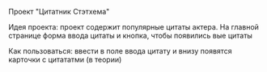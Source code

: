 Проект "Цитатник Стэтхема"

Идея проекта: проект содержит популярные цитаты актера. На главной странице форма ввода цитаты и кнопка, чтобы появились вые цитаты

Как пользоваться: ввести в поле ввода цитату и внизу появятся карточки с цитататми (в теории)
